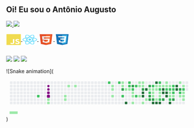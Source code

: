 ## Oi! Eu sou o Antônio Augusto
 <div>
  <a href="https://github.com/Toineto">
  <img height="180em" src="https://github-readme-stats.vercel.app/api?username=Toineto&show_icons=true&theme=dracula&include_all_commits=true&count_private=true"/>
  <img height="180em" src="https://github-readme-stats.vercel.app/api/top-langs/?username=Toineto&layout=compact&langs_count=7&theme=dracula"/>
</div>
<div style="display: inline_block"><br>
  <img align="center" alt="toin-Js" height="30" width="40" src="https://raw.githubusercontent.com/devicons/devicon/master/icons/javascript/javascript-plain.svg">
  <img align="center" alt="toin-React" height="30" width="40" src="https://raw.githubusercontent.com/devicons/devicon/master/icons/react/react-original.svg">
  <img align="center" alt="toin-HTML" height="30" width="40" src="https://raw.githubusercontent.com/devicons/devicon/master/icons/html5/html5-original.svg">
  <img align="center" alt="toin-CSS" height="30" width="40" src="https://raw.githubusercontent.com/devicons/devicon/master/icons/css3/css3-original.svg">
</div>
  
  ##
 
<div> 
  <a href="https://instagram.com/toin_neto23/" target="_blank"><img src="https://img.shields.io/badge/-Instagram-%23E4405F?style=for-the-badge&logo=instagram&logoColor=white" target="_blank"></a>
  <a href = "mailto:augusto.vilhena4@gmail.xom"><img src="https://img.shields.io/badge/-Gmail-%23333?style=for-the-badge&logo=gmail&logoColor=white" target="_blank"></a>
  <a href="https://www.linkedin.com/in/antonioaugustobn/" target="_blank"><img src="https://img.shields.io/badge/-LinkedIn-%230077B5?style=for-the-badge&logo=linkedin&logoColor=white" target="_blank"></a> 
 
  ![Snake animation](<svg viewBox="-16 -32 880 192" width="880" height="192" xmlns="http://www.w3.org/2000/svg"><style>@keyframes c0{1.99%{fill:var(--c1)}2.01%,to{fill:var(--ce)}}@keyframes c1{68.06%{fill:var(--c2)}68.08%,to{fill:var(--ce)}}@keyframes c2{3.54%{fill:var(--c1)}3.56%,to{fill:var(--ce)}}@keyframes c3{3.76%{fill:var(--c1)}3.78%,to{fill:var(--ce)}}@keyframes c4{3.98%{fill:var(--c1)}4%,to{fill:var(--ce)}}@keyframes c5{4.2%{fill:var(--c1)}4.22%,to{fill:var(--ce)}}@keyframes c6{4.42%{fill:var(--c1)}4.44%,to{fill:var(--ce)}}@keyframes c7{2.87%{fill:var(--c1)}2.89%,to{fill:var(--ce)}}@keyframes c8{5.98%{fill:var(--c1)}6%,to{fill:var(--ce)}}@keyframes c9{5.75%{fill:var(--c1)}5.77%,to{fill:var(--ce)}}@keyframes ca{6.86%{fill:var(--c1)}6.88%,to{fill:var(--ce)}}@keyframes cb{7.31%{fill:var(--c1)}7.33%,to{fill:var(--ce)}}@keyframes cc{58.53%{fill:var(--c2)}58.55%,to{fill:var(--ce)}}@keyframes cd{9.75%{fill:var(--c1)}9.77%,to{fill:var(--ce)}}@keyframes ce{9.97%{fill:var(--c1)}9.99%,to{fill:var(--ce)}}@keyframes cf{10.41%{fill:var(--c1)}10.43%,to{fill:var(--ce)}}@keyframes cg{57.86%{fill:var(--c2)}57.88%,to{fill:var(--ce)}}@keyframes ch{17.73%{fill:var(--c1)}17.75%,to{fill:var(--ce)}}@keyframes ci{17.95%{fill:var(--c1)}17.97%,to{fill:var(--ce)}}@keyframes cj{74.05%{fill:var(--c3)}74.07%,to{fill:var(--ce)}}@keyframes ck{60.3%{fill:var(--c2)}60.32%,to{fill:var(--ce)}}@keyframes cl{11.74%{fill:var(--c1)}11.76%,to{fill:var(--ce)}}@keyframes cm{90.68%{fill:var(--c4)}90.7%,to{fill:var(--ce)}}@keyframes cn{57.2%{fill:var(--c2)}57.22%,to{fill:var(--ce)}}@keyframes co{56.97%{fill:var(--c2)}56.99%,to{fill:var(--ce)}}@keyframes cp{11.96%{fill:var(--c1)}11.98%,to{fill:var(--ce)}}@keyframes cq{74.93%{fill:var(--c3)}74.95%,to{fill:var(--ce)}}@keyframes cr{56.53%{fill:var(--c2)}56.55%,to{fill:var(--ce)}}@keyframes cs{12.41%{fill:var(--c1)}12.43%,to{fill:var(--ce)}}@keyframes ct{12.63%{fill:var(--c1)}12.65%,to{fill:var(--ce)}}@keyframes cu{13.07%{fill:var(--c1)}13.09%,to{fill:var(--ce)}}@keyframes cv{56.09%{fill:var(--c2)}56.11%,to{fill:var(--ce)}}@keyframes cw{61.19%{fill:var(--c2)}61.21%,to{fill:var(--ce)}}@keyframes cx{16.18%{fill:var(--c1)}16.2%,to{fill:var(--ce)}}@keyframes cy{15.51%{fill:var(--c1)}15.53%,to{fill:var(--ce)}}@keyframes cz{14.85%{fill:var(--c1)}14.87%,to{fill:var(--ce)}}@keyframes c10{15.95%{fill:var(--c1)}15.97%,to{fill:var(--ce)}}@keyframes c11{15.73%{fill:var(--c1)}15.75%,to{fill:var(--ce)}}@keyframes c12{75.82%{fill:var(--c3)}75.84%,to{fill:var(--ce)}}@keyframes c13{85.8%{fill:var(--c4)}85.82%,to{fill:var(--ce)}}@keyframes c14{85.58%{fill:var(--c4)}85.6%,to{fill:var(--ce)}}@keyframes c15{13.74%{fill:var(--c1)}13.76%,to{fill:var(--ce)}}@keyframes c16{86.24%{fill:var(--c4)}86.26%,to{fill:var(--ce)}}@keyframes c17{14.18%{fill:var(--c1)}14.2%,to{fill:var(--ce)}}@keyframes c18{76.93%{fill:var(--c3)}76.95%,to{fill:var(--ce)}}@keyframes c19{42.56%{fill:var(--c1)}42.58%,to{fill:var(--ce)}}@keyframes c1a{42.78%{fill:var(--c2)}42.8%,to{fill:var(--ce)}}@keyframes c1b{77.6%{fill:var(--c3)}77.62%,to{fill:var(--ce)}}@keyframes c1c{77.82%{fill:var(--c3)}77.84%,to{fill:var(--ce)}}@keyframes c1d{43.45%{fill:var(--c2)}43.47%,to{fill:var(--ce)}}@keyframes c1e{29.04%{fill:var(--c1)}29.06%,to{fill:var(--ce)}}@keyframes c1f{29.26%{fill:var(--c1)}29.28%,to{fill:var(--ce)}}@keyframes c1g{30.37%{fill:var(--c1)}30.39%,to{fill:var(--ce)}}@keyframes c1h{78.04%{fill:var(--c3)}78.06%,to{fill:var(--ce)}}@keyframes c1i{84.47%{fill:var(--c4)}84.49%,to{fill:var(--ce)}}@keyframes c1j{87.35%{fill:var(--c4)}87.37%,to{fill:var(--ce)}}@keyframes c1k{28.59%{fill:var(--c1)}28.61%,to{fill:var(--ce)}}@keyframes c1l{28.81%{fill:var(--c1)}28.83%,to{fill:var(--ce)}}@keyframes c1m{41.01%{fill:var(--c1)}41.03%,to{fill:var(--ce)}}@keyframes c1n{84.25%{fill:var(--c4)}84.27%,to{fill:var(--ce)}}@keyframes c1o{44.11%{fill:var(--c2)}44.13%,to{fill:var(--ce)}}@keyframes c1p{28.37%{fill:var(--c1)}28.39%,to{fill:var(--ce)}}@keyframes c1q{46.77%{fill:var(--c2)}46.79%,to{fill:var(--ce)}}@keyframes c1r{29.7%{fill:var(--c1)}29.72%,to{fill:var(--ce)}}@keyframes c1s{29.92%{fill:var(--c1)}29.94%,to{fill:var(--ce)}}@keyframes c1t{41.23%{fill:var(--c2)}41.25%,to{fill:var(--ce)}}@keyframes c1u{84.03%{fill:var(--c4)}84.05%,to{fill:var(--ce)}}@keyframes c1v{28.15%{fill:var(--c1)}28.17%,to{fill:var(--ce)}}@keyframes c1w{82.03%{fill:var(--c4)}82.05%,to{fill:var(--ce)}}@keyframes c1x{82.25%{fill:var(--c4)}82.27%,to{fill:var(--ce)}}@keyframes c1y{78.7%{fill:var(--c3)}78.72%,to{fill:var(--ce)}}@keyframes c1z{21.5%{fill:var(--c1)}21.52%,to{fill:var(--ce)}}@keyframes c20{21.72%{fill:var(--c1)}21.74%,to{fill:var(--ce)}}@keyframes c21{45%{fill:var(--c2)}45.02%,to{fill:var(--ce)}}@keyframes c22{82.47%{fill:var(--c4)}82.49%,to{fill:var(--ce)}}@keyframes c23{82.7%{fill:var(--c4)}82.72%,to{fill:var(--ce)}}@keyframes c24{21.94%{fill:var(--c1)}21.96%,to{fill:var(--ce)}}@keyframes c25{45.22%{fill:var(--c2)}45.24%,to{fill:var(--ce)}}@keyframes c26{35.69%{fill:var(--c1)}35.71%,to{fill:var(--ce)}}@keyframes c27{35.47%{fill:var(--c1)}35.49%,to{fill:var(--ce)}}@keyframes c28{48.99%{fill:var(--c2)}49.01%,to{fill:var(--ce)}}@keyframes c29{83.36%{fill:var(--c4)}83.38%,to{fill:var(--ce)}}@keyframes c2a{45.67%{fill:var(--c2)}45.69%,to{fill:var(--ce)}}@keyframes c2b{45.44%{fill:var(--c2)}45.46%,to{fill:var(--ce)}}@keyframes c2c{35.91%{fill:var(--c2)}35.93%,to{fill:var(--ce)}}@keyframes c2d{35.24%{fill:var(--c1)}35.26%,to{fill:var(--ce)}}@keyframes c2e{79.37%{fill:var(--c3)}79.39%,to{fill:var(--ce)}}@keyframes c2f{80.92%{fill:var(--c4)}80.94%,to{fill:var(--ce)}}@keyframes c2g{80.7%{fill:var(--c4)}80.72%,to{fill:var(--ce)}}@keyframes c2h{22.83%{fill:var(--c1)}22.85%,to{fill:var(--ce)}}@keyframes c2i{80.48%{fill:var(--c3)}80.5%,to{fill:var(--ce)}}@keyframes c2j{51.43%{fill:var(--c2)}51.45%,to{fill:var(--ce)}}@keyframes c2k{24.6%{fill:var(--c1)}24.62%,to{fill:var(--ce)}}@keyframes c2l{23.27%{fill:var(--c1)}23.29%,to{fill:var(--ce)}}@keyframes c2m{51.87%{fill:var(--c2)}51.89%,to{fill:var(--ce)}}@keyframes c2n{24.16%{fill:var(--c1)}24.18%,to{fill:var(--ce)}}@keyframes c2o{24.38%{fill:var(--c1)}24.4%,to{fill:var(--ce)}}@keyframes c2p{25.05%{fill:var(--c1)}25.07%,to{fill:var(--ce)}}@keyframes u0{1.99%{transform:scale(0,1)}2.01%,2.87%{transform:scale(.02,1)}2.89%,3.54%{transform:scale(.04,1)}3.56%,3.76%{transform:scale(.06,1)}3.78%,3.98%{transform:scale(.08,1)}4%,4.2%{transform:scale(.1,1)}4.22%,4.42%{transform:scale(.12,1)}4.44%,5.75%{transform:scale(.14,1)}5.77%,5.98%{transform:scale(.16,1)}6%,6.86%{transform:scale(.18,1)}6.88%,7.31%{transform:scale(.2,1)}7.33%,9.75%{transform:scale(.22,1)}9.77%,9.97%{transform:scale(.24,1)}10.41%,9.99%{transform:scale(.27,1)}10.43%,11.74%{transform:scale(.29,1)}11.76%,11.96%{transform:scale(.31,1)}11.98%,12.41%{transform:scale(.33,1)}12.43%,12.63%{transform:scale(.35,1)}12.65%,13.07%{transform:scale(.37,1)}13.09%,13.74%{transform:scale(.39,1)}13.76%,14.18%{transform:scale(.41,1)}14.2%,14.85%{transform:scale(.43,1)}14.87%,15.51%{transform:scale(.45,1)}15.53%,15.73%{transform:scale(.47,1)}15.75%,15.95%{transform:scale(.49,1)}15.97%,16.18%{transform:scale(.51,1)}16.2%,17.73%{transform:scale(.53,1)}17.75%,17.95%{transform:scale(.55,1)}17.97%,21.5%{transform:scale(.57,1)}21.52%,21.72%{transform:scale(.59,1)}21.74%,21.94%{transform:scale(.61,1)}21.96%,22.83%{transform:scale(.63,1)}22.85%,23.27%{transform:scale(.65,1)}23.29%,24.16%{transform:scale(.67,1)}24.18%,24.38%{transform:scale(.69,1)}24.4%,24.6%{transform:scale(.71,1)}24.62%,25.05%{transform:scale(.73,1)}25.07%,28.15%{transform:scale(.76,1)}28.17%,28.37%{transform:scale(.78,1)}28.39%,28.59%{transform:scale(.8,1)}28.61%,28.81%{transform:scale(.82,1)}28.83%,29.04%{transform:scale(.84,1)}29.06%,29.26%{transform:scale(.86,1)}29.28%,29.7%{transform:scale(.88,1)}29.72%,29.92%{transform:scale(.9,1)}29.94%,30.37%{transform:scale(.92,1)}30.39%,35.24%{transform:scale(.94,1)}35.26%,35.47%{transform:scale(.96,1)}35.49%,35.69%{transform:scale(.98,1)}35.71%,to{transform:scale(1,1)}}@keyframes u1{35.91%{transform:scale(0,1)}35.93%,to{transform:scale(1,1)}}@keyframes u2{41.01%{transform:scale(0,1)}41.03%,to{transform:scale(1,1)}}@keyframes u3{41.23%{transform:scale(0,1)}41.25%,to{transform:scale(1,1)}}@keyframes u4{42.56%{transform:scale(0,1)}42.58%,to{transform:scale(1,1)}}@keyframes u5{42.78%{transform:scale(0,1)}42.8%,43.45%{transform:scale(.05,1)}43.47%,44.11%{transform:scale(.1,1)}44.13%,45%{transform:scale(.15,1)}45.02%,45.22%{transform:scale(.2,1)}45.24%,45.44%{transform:scale(.25,1)}45.46%,45.67%{transform:scale(.3,1)}45.69%,46.77%{transform:scale(.35,1)}46.79%,48.99%{transform:scale(.4,1)}49.01%,51.43%{transform:scale(.45,1)}51.45%,51.87%{transform:scale(.5,1)}51.89%,56.09%{transform:scale(.55,1)}56.11%,56.53%{transform:scale(.6,1)}56.55%,56.97%{transform:scale(.65,1)}56.99%,57.2%{transform:scale(.7,1)}57.22%,57.86%{transform:scale(.75,1)}57.88%,58.53%{transform:scale(.8,1)}58.55%,60.3%{transform:scale(.85,1)}60.32%,61.19%{transform:scale(.9,1)}61.21%,68.06%{transform:scale(.95,1)}68.08%,to{transform:scale(1,1)}}@keyframes u6{74.05%{transform:scale(0,1)}74.07%,74.93%{transform:scale(.1,1)}74.95%,75.82%{transform:scale(.2,1)}75.84%,76.93%{transform:scale(.3,1)}76.95%,77.6%{transform:scale(.4,1)}77.62%,77.82%{transform:scale(.5,1)}77.84%,78.04%{transform:scale(.6,1)}78.06%,78.7%{transform:scale(.7,1)}78.72%,79.37%{transform:scale(.8,1)}79.39%,80.48%{transform:scale(.9,1)}80.5%,to{transform:scale(1,1)}}@keyframes u7{80.7%{transform:scale(0,1)}80.72%,80.92%{transform:scale(.07,1)}80.94%,82.03%{transform:scale(.13,1)}82.05%,82.25%{transform:scale(.2,1)}82.27%,82.47%{transform:scale(.27,1)}82.49%,82.7%{transform:scale(.33,1)}82.72%,83.36%{transform:scale(.4,1)}83.38%,84.03%{transform:scale(.47,1)}84.05%,84.25%{transform:scale(.53,1)}84.27%,84.47%{transform:scale(.6,1)}84.49%,85.58%{transform:scale(.67,1)}85.6%,85.8%{transform:scale(.73,1)}85.82%,86.24%{transform:scale(.8,1)}86.26%,87.35%{transform:scale(.87,1)}87.37%,90.68%{transform:scale(.93,1)}90.7%,to{transform:scale(1,1)}}@keyframes s0{0%,99.78%{transform:translate(0,-16px)}.22%{transform:translate(0,0)}2.88%{transform:translate(192px,0)}3.1%{transform:translate(192px,16px)}3.33%{transform:translate(176px,16px)}4.43%{transform:translate(176px,96px)}5.54%{transform:translate(256px,96px)}5.99%{transform:translate(256px,64px)}6.21%{transform:translate(272px,64px)}6.87%{transform:translate(272px,16px)}9.76%{transform:translate(480px,16px)}10.42%{transform:translate(480px,64px)}10.86%{transform:translate(512px,64px)}11.09%,59.87%{transform:translate(512px,48px)}11.53%{transform:translate(544px,48px)}11.75%{transform:translate(544px,32px)}11.97%,56.76%{transform:translate(560px,32px)}12.2%{transform:translate(560px,48px)}12.42%{transform:translate(576px,48px)}13.08%{transform:translate(576px,96px)}13.97%{transform:translate(640px,96px)}14.19%{transform:translate(640px,80px)}14.63%{transform:translate(608px,80px)}15.52%,76.27%{transform:translate(608px,16px)}15.74%,75.61%{transform:translate(624px,16px)}15.96%{transform:translate(624px,0)}16.19%{transform:translate(608px,0)}16.41%{transform:translate(608px,-16px)}17.52%{transform:translate(528px,-16px)}17.96%{transform:translate(528px,16px)}18.18%{transform:translate(544px,16px)}18.63%{transform:translate(544px,-16px)}21.29%{transform:translate(736px,-16px)}21.73%,31.93%{transform:translate(736px,16px)}21.95%,39.25%,48.12%{transform:translate(752px,16px)}22.17%,39.02%{transform:translate(752px,0)}23.06%,38.14%{transform:translate(816px,0)}23.28%,37.92%{transform:translate(816px,16px)}23.5%,37.69%{transform:translate(832px,16px)}23.95%{transform:translate(832px,48px)}24.17%,51.66%{transform:translate(816px,48px)}24.39%{transform:translate(816px,64px)}24.61%{transform:translate(800px,64px)}24.83%,79.82%{transform:translate(800px,80px)}25.28%{transform:translate(832px,80px)}26.39%,33.48%{transform:translate(832px,0)}27.94%{transform:translate(720px,0)}28.16%,81.82%{transform:translate(720px,16px)}28.6%,31.26%,40.13%,47.23%{transform:translate(688px,16px)}28.82%,31.04%,47.01%,86.92%{transform:translate(688px,32px)}29.05%,30.82%,42.35%{transform:translate(672px,32px)}29.27%,43.02%{transform:translate(672px,48px)}29.71%{transform:translate(704px,48px)}29.93%,41.46%{transform:translate(704px,64px)}30.38%,41.91%,84.92%{transform:translate(672px,64px)}32.15%,44.57%{transform:translate(736px,0)}34.37%,37.03%{transform:translate(832px,64px)}35.48%,82.93%{transform:translate(752px,64px)}35.7%{transform:translate(752px,48px)}35.92%{transform:translate(768px,48px)}36.14%{transform:translate(768px,64px)}41.02%{transform:translate(688px,80px)}41.24%{transform:translate(704px,80px)}42.57%{transform:translate(656px,32px)}42.79%{transform:translate(656px,48px)}43.46%{transform:translate(672px,16px)}43.9%,46.56%{transform:translate(704px,16px)}44.12%{transform:translate(704px,0)}45.01%{transform:translate(736px,32px)}45.45%{transform:translate(768px,32px)}45.68%{transform:translate(768px,16px)}46.78%{transform:translate(704px,32px)}49%{transform:translate(752px,80px)}49.22%{transform:translate(736px,80px)}49.67%{transform:translate(736px,112px)}50.55%{transform:translate(800px,112px)}51.44%{transform:translate(800px,48px)}52.55%{transform:translate(816px,-16px)}55.65%{transform:translate(592px,-16px)}56.32%{transform:translate(592px,32px)}57.21%{transform:translate(560px,0)}58.54%{transform:translate(464px,0)}58.76%{transform:translate(464px,16px)}59.42%{transform:translate(512px,16px)}60.09%{transform:translate(528px,48px)}60.31%,73.61%{transform:translate(528px,64px)}61.2%{transform:translate(592px,64px)}61.42%{transform:translate(592px,48px)}67.85%,97.12%{transform:translate(128px,48px)}68.07%,96.9%{transform:translate(128px,64px)}74.06%{transform:translate(528px,32px)}74.72%{transform:translate(576px,32px)}74.94%{transform:translate(576px,16px)}75.83%{transform:translate(624px,32px)}76.05%{transform:translate(608px,32px)}76.94%{transform:translate(656px,16px)}77.83%{transform:translate(656px,80px)}80.49%{transform:translate(800px,32px)}80.71%{transform:translate(784px,32px)}80.93%{transform:translate(784px,16px)}82.26%{transform:translate(720px,48px)}82.48%{transform:translate(736px,48px)}82.71%{transform:translate(736px,64px)}83.37%{transform:translate(752px,96px)}84.48%{transform:translate(672px,96px)}85.59%{transform:translate(624px,64px)}85.81%{transform:translate(624px,48px)}86.03%{transform:translate(640px,48px)}86.25%{transform:translate(640px,32px)}87.36%{transform:translate(688px,0)}89.36%{transform:translate(544px,0)}90.69%{transform:translate(544px,96px)}96.01%{transform:translate(160px,96px)}96.45%{transform:translate(160px,64px)}97.34%{transform:translate(112px,48px)}97.56%{transform:translate(112px,32px)}98.23%{transform:translate(64px,32px)}98.89%{transform:translate(64px,-16px)}}@keyframes s1{0%,99.78%{transform:translate(16px,-16px)}.22%{transform:translate(0,-16px)}.44%{transform:translate(0,0)}3.1%{transform:translate(192px,0)}3.33%{transform:translate(192px,16px)}3.55%{transform:translate(176px,16px)}4.66%{transform:translate(176px,96px)}5.76%{transform:translate(256px,96px)}6.21%{transform:translate(256px,64px)}6.43%{transform:translate(272px,64px)}7.1%{transform:translate(272px,16px)}9.98%{transform:translate(480px,16px)}10.64%{transform:translate(480px,64px)}11.09%{transform:translate(512px,64px)}11.31%,60.09%{transform:translate(512px,48px)}11.75%{transform:translate(544px,48px)}11.97%{transform:translate(544px,32px)}12.2%,56.98%{transform:translate(560px,32px)}12.42%{transform:translate(560px,48px)}12.64%{transform:translate(576px,48px)}13.3%{transform:translate(576px,96px)}14.19%{transform:translate(640px,96px)}14.41%{transform:translate(640px,80px)}14.86%{transform:translate(608px,80px)}15.74%,76.5%{transform:translate(608px,16px)}15.96%,75.83%{transform:translate(624px,16px)}16.19%{transform:translate(624px,0)}16.41%{transform:translate(608px,0)}16.63%{transform:translate(608px,-16px)}17.74%{transform:translate(528px,-16px)}18.18%{transform:translate(528px,16px)}18.4%{transform:translate(544px,16px)}18.85%{transform:translate(544px,-16px)}21.51%{transform:translate(736px,-16px)}21.95%,32.15%{transform:translate(736px,16px)}22.17%,39.47%,48.34%{transform:translate(752px,16px)}22.39%,39.25%{transform:translate(752px,0)}23.28%,38.36%{transform:translate(816px,0)}23.5%,38.14%{transform:translate(816px,16px)}23.73%,37.92%{transform:translate(832px,16px)}24.17%{transform:translate(832px,48px)}24.39%,51.88%{transform:translate(816px,48px)}24.61%{transform:translate(816px,64px)}24.83%{transform:translate(800px,64px)}25.06%,80.04%{transform:translate(800px,80px)}25.5%{transform:translate(832px,80px)}26.61%,33.7%{transform:translate(832px,0)}28.16%{transform:translate(720px,0)}28.38%,82.04%{transform:translate(720px,16px)}28.82%,31.49%,40.35%,47.45%{transform:translate(688px,16px)}29.05%,31.26%,47.23%,87.14%{transform:translate(688px,32px)}29.27%,31.04%,42.57%{transform:translate(672px,32px)}29.49%,43.24%{transform:translate(672px,48px)}29.93%{transform:translate(704px,48px)}30.16%,41.69%{transform:translate(704px,64px)}30.6%,42.13%,85.14%{transform:translate(672px,64px)}32.37%,44.79%{transform:translate(736px,0)}34.59%,37.25%{transform:translate(832px,64px)}35.7%,83.15%{transform:translate(752px,64px)}35.92%{transform:translate(752px,48px)}36.14%{transform:translate(768px,48px)}36.36%{transform:translate(768px,64px)}41.24%{transform:translate(688px,80px)}41.46%{transform:translate(704px,80px)}42.79%{transform:translate(656px,32px)}43.02%{transform:translate(656px,48px)}43.68%{transform:translate(672px,16px)}44.12%,46.78%{transform:translate(704px,16px)}44.35%{transform:translate(704px,0)}45.23%{transform:translate(736px,32px)}45.68%{transform:translate(768px,32px)}45.9%{transform:translate(768px,16px)}47.01%{transform:translate(704px,32px)}49.22%{transform:translate(752px,80px)}49.45%{transform:translate(736px,80px)}49.89%{transform:translate(736px,112px)}50.78%{transform:translate(800px,112px)}51.66%{transform:translate(800px,48px)}52.77%{transform:translate(816px,-16px)}55.88%{transform:translate(592px,-16px)}56.54%{transform:translate(592px,32px)}57.43%{transform:translate(560px,0)}58.76%{transform:translate(464px,0)}58.98%{transform:translate(464px,16px)}59.65%{transform:translate(512px,16px)}60.31%{transform:translate(528px,48px)}60.53%,73.84%{transform:translate(528px,64px)}61.42%{transform:translate(592px,64px)}61.64%{transform:translate(592px,48px)}68.07%,97.34%{transform:translate(128px,48px)}68.29%,97.12%{transform:translate(128px,64px)}74.28%{transform:translate(528px,32px)}74.94%{transform:translate(576px,32px)}75.17%{transform:translate(576px,16px)}76.05%{transform:translate(624px,32px)}76.27%{transform:translate(608px,32px)}77.16%{transform:translate(656px,16px)}78.05%{transform:translate(656px,80px)}80.71%{transform:translate(800px,32px)}80.93%{transform:translate(784px,32px)}81.15%{transform:translate(784px,16px)}82.48%{transform:translate(720px,48px)}82.71%{transform:translate(736px,48px)}82.93%{transform:translate(736px,64px)}83.59%{transform:translate(752px,96px)}84.7%{transform:translate(672px,96px)}85.81%{transform:translate(624px,64px)}86.03%{transform:translate(624px,48px)}86.25%{transform:translate(640px,48px)}86.47%{transform:translate(640px,32px)}87.58%{transform:translate(688px,0)}89.58%{transform:translate(544px,0)}90.91%{transform:translate(544px,96px)}96.23%{transform:translate(160px,96px)}96.67%{transform:translate(160px,64px)}97.56%{transform:translate(112px,48px)}97.78%{transform:translate(112px,32px)}98.45%{transform:translate(64px,32px)}99.11%{transform:translate(64px,-16px)}}@keyframes s2{0%,99.78%{transform:translate(32px,-16px)}.44%{transform:translate(0,-16px)}.67%{transform:translate(0,0)}3.33%{transform:translate(192px,0)}3.55%{transform:translate(192px,16px)}3.77%{transform:translate(176px,16px)}4.88%{transform:translate(176px,96px)}5.99%{transform:translate(256px,96px)}6.43%{transform:translate(256px,64px)}6.65%{transform:translate(272px,64px)}7.32%{transform:translate(272px,16px)}10.2%{transform:translate(480px,16px)}10.86%{transform:translate(480px,64px)}11.31%{transform:translate(512px,64px)}11.53%,60.31%{transform:translate(512px,48px)}11.97%{transform:translate(544px,48px)}12.2%{transform:translate(544px,32px)}12.42%,57.21%{transform:translate(560px,32px)}12.64%{transform:translate(560px,48px)}12.86%{transform:translate(576px,48px)}13.53%{transform:translate(576px,96px)}14.41%{transform:translate(640px,96px)}14.63%{transform:translate(640px,80px)}15.08%{transform:translate(608px,80px)}15.96%,76.72%{transform:translate(608px,16px)}16.19%,76.05%{transform:translate(624px,16px)}16.41%{transform:translate(624px,0)}16.63%{transform:translate(608px,0)}16.85%{transform:translate(608px,-16px)}17.96%{transform:translate(528px,-16px)}18.4%{transform:translate(528px,16px)}18.63%{transform:translate(544px,16px)}19.07%{transform:translate(544px,-16px)}21.73%{transform:translate(736px,-16px)}22.17%,32.37%{transform:translate(736px,16px)}22.39%,39.69%,48.56%{transform:translate(752px,16px)}22.62%,39.47%{transform:translate(752px,0)}23.5%,38.58%{transform:translate(816px,0)}23.73%,38.36%{transform:translate(816px,16px)}23.95%,38.14%{transform:translate(832px,16px)}24.39%{transform:translate(832px,48px)}24.61%,52.11%{transform:translate(816px,48px)}24.83%{transform:translate(816px,64px)}25.06%{transform:translate(800px,64px)}25.28%,80.27%{transform:translate(800px,80px)}25.72%{transform:translate(832px,80px)}26.83%,33.92%{transform:translate(832px,0)}28.38%{transform:translate(720px,0)}28.6%,82.26%{transform:translate(720px,16px)}29.05%,31.71%,40.58%,47.67%{transform:translate(688px,16px)}29.27%,31.49%,47.45%,87.36%{transform:translate(688px,32px)}29.49%,31.26%,42.79%{transform:translate(672px,32px)}29.71%,43.46%{transform:translate(672px,48px)}30.16%{transform:translate(704px,48px)}30.38%,41.91%{transform:translate(704px,64px)}30.82%,42.35%,85.37%{transform:translate(672px,64px)}32.59%,45.01%{transform:translate(736px,0)}34.81%,37.47%{transform:translate(832px,64px)}35.92%,83.37%{transform:translate(752px,64px)}36.14%{transform:translate(752px,48px)}36.36%{transform:translate(768px,48px)}36.59%{transform:translate(768px,64px)}41.46%{transform:translate(688px,80px)}41.69%{transform:translate(704px,80px)}43.02%{transform:translate(656px,32px)}43.24%{transform:translate(656px,48px)}43.9%{transform:translate(672px,16px)}44.35%,47.01%{transform:translate(704px,16px)}44.57%{transform:translate(704px,0)}45.45%{transform:translate(736px,32px)}45.9%{transform:translate(768px,32px)}46.12%{transform:translate(768px,16px)}47.23%{transform:translate(704px,32px)}49.45%{transform:translate(752px,80px)}49.67%{transform:translate(736px,80px)}50.11%{transform:translate(736px,112px)}51%{transform:translate(800px,112px)}51.88%{transform:translate(800px,48px)}52.99%{transform:translate(816px,-16px)}56.1%{transform:translate(592px,-16px)}56.76%{transform:translate(592px,32px)}57.65%{transform:translate(560px,0)}58.98%{transform:translate(464px,0)}59.2%{transform:translate(464px,16px)}59.87%{transform:translate(512px,16px)}60.53%{transform:translate(528px,48px)}60.75%,74.06%{transform:translate(528px,64px)}61.64%{transform:translate(592px,64px)}61.86%{transform:translate(592px,48px)}68.29%,97.56%{transform:translate(128px,48px)}68.51%,97.34%{transform:translate(128px,64px)}74.5%{transform:translate(528px,32px)}75.17%{transform:translate(576px,32px)}75.39%{transform:translate(576px,16px)}76.27%{transform:translate(624px,32px)}76.5%{transform:translate(608px,32px)}77.38%{transform:translate(656px,16px)}78.27%{transform:translate(656px,80px)}80.93%{transform:translate(800px,32px)}81.15%{transform:translate(784px,32px)}81.37%{transform:translate(784px,16px)}82.71%{transform:translate(720px,48px)}82.93%{transform:translate(736px,48px)}83.15%{transform:translate(736px,64px)}83.81%{transform:translate(752px,96px)}84.92%{transform:translate(672px,96px)}86.03%{transform:translate(624px,64px)}86.25%{transform:translate(624px,48px)}86.47%{transform:translate(640px,48px)}86.7%{transform:translate(640px,32px)}87.8%{transform:translate(688px,0)}89.8%{transform:translate(544px,0)}91.13%{transform:translate(544px,96px)}96.45%{transform:translate(160px,96px)}96.9%{transform:translate(160px,64px)}97.78%{transform:translate(112px,48px)}98%{transform:translate(112px,32px)}98.67%{transform:translate(64px,32px)}99.33%{transform:translate(64px,-16px)}}@keyframes s3{0%,99.78%{transform:translate(48px,-16px)}.67%{transform:translate(0,-16px)}.89%{transform:translate(0,0)}3.55%{transform:translate(192px,0)}3.77%{transform:translate(192px,16px)}3.99%{transform:translate(176px,16px)}5.1%{transform:translate(176px,96px)}6.21%{transform:translate(256px,96px)}6.65%{transform:translate(256px,64px)}6.87%{transform:translate(272px,64px)}7.54%{transform:translate(272px,16px)}10.42%{transform:translate(480px,16px)}11.09%{transform:translate(480px,64px)}11.53%{transform:translate(512px,64px)}11.75%,60.53%{transform:translate(512px,48px)}12.2%{transform:translate(544px,48px)}12.42%{transform:translate(544px,32px)}12.64%,57.43%{transform:translate(560px,32px)}12.86%{transform:translate(560px,48px)}13.08%{transform:translate(576px,48px)}13.75%{transform:translate(576px,96px)}14.63%{transform:translate(640px,96px)}14.86%{transform:translate(640px,80px)}15.3%{transform:translate(608px,80px)}16.19%,76.94%{transform:translate(608px,16px)}16.41%,76.27%{transform:translate(624px,16px)}16.63%{transform:translate(624px,0)}16.85%{transform:translate(608px,0)}17.07%{transform:translate(608px,-16px)}18.18%{transform:translate(528px,-16px)}18.63%{transform:translate(528px,16px)}18.85%{transform:translate(544px,16px)}19.29%{transform:translate(544px,-16px)}21.95%{transform:translate(736px,-16px)}22.39%,32.59%{transform:translate(736px,16px)}22.62%,39.91%,48.78%{transform:translate(752px,16px)}22.84%,39.69%{transform:translate(752px,0)}23.73%,38.8%{transform:translate(816px,0)}23.95%,38.58%{transform:translate(816px,16px)}24.17%,38.36%{transform:translate(832px,16px)}24.61%{transform:translate(832px,48px)}24.83%,52.33%{transform:translate(816px,48px)}25.06%{transform:translate(816px,64px)}25.28%{transform:translate(800px,64px)}25.5%,80.49%{transform:translate(800px,80px)}25.94%{transform:translate(832px,80px)}27.05%,34.15%{transform:translate(832px,0)}28.6%{transform:translate(720px,0)}28.82%,82.48%{transform:translate(720px,16px)}29.27%,31.93%,40.8%,47.89%{transform:translate(688px,16px)}29.49%,31.71%,47.67%,87.58%{transform:translate(688px,32px)}29.71%,31.49%,43.02%{transform:translate(672px,32px)}29.93%,43.68%{transform:translate(672px,48px)}30.38%{transform:translate(704px,48px)}30.6%,42.13%{transform:translate(704px,64px)}31.04%,42.57%,85.59%{transform:translate(672px,64px)}32.82%,45.23%{transform:translate(736px,0)}35.03%,37.69%{transform:translate(832px,64px)}36.14%,83.59%{transform:translate(752px,64px)}36.36%{transform:translate(752px,48px)}36.59%{transform:translate(768px,48px)}36.81%{transform:translate(768px,64px)}41.69%{transform:translate(688px,80px)}41.91%{transform:translate(704px,80px)}43.24%{transform:translate(656px,32px)}43.46%{transform:translate(656px,48px)}44.12%{transform:translate(672px,16px)}44.57%,47.23%{transform:translate(704px,16px)}44.79%{transform:translate(704px,0)}45.68%{transform:translate(736px,32px)}46.12%{transform:translate(768px,32px)}46.34%{transform:translate(768px,16px)}47.45%{transform:translate(704px,32px)}49.67%{transform:translate(752px,80px)}49.89%{transform:translate(736px,80px)}50.33%{transform:translate(736px,112px)}51.22%{transform:translate(800px,112px)}52.11%{transform:translate(800px,48px)}53.22%{transform:translate(816px,-16px)}56.32%{transform:translate(592px,-16px)}56.98%{transform:translate(592px,32px)}57.87%{transform:translate(560px,0)}59.2%{transform:translate(464px,0)}59.42%{transform:translate(464px,16px)}60.09%{transform:translate(512px,16px)}60.75%{transform:translate(528px,48px)}60.98%,74.28%{transform:translate(528px,64px)}61.86%{transform:translate(592px,64px)}62.08%{transform:translate(592px,48px)}68.51%,97.78%{transform:translate(128px,48px)}68.74%,97.56%{transform:translate(128px,64px)}74.72%{transform:translate(528px,32px)}75.39%{transform:translate(576px,32px)}75.61%{transform:translate(576px,16px)}76.5%{transform:translate(624px,32px)}76.72%{transform:translate(608px,32px)}77.61%{transform:translate(656px,16px)}78.49%{transform:translate(656px,80px)}81.15%{transform:translate(800px,32px)}81.37%{transform:translate(784px,32px)}81.6%{transform:translate(784px,16px)}82.93%{transform:translate(720px,48px)}83.15%{transform:translate(736px,48px)}83.37%{transform:translate(736px,64px)}84.04%{transform:translate(752px,96px)}85.14%{transform:translate(672px,96px)}86.25%{transform:translate(624px,64px)}86.47%{transform:translate(624px,48px)}86.7%{transform:translate(640px,48px)}86.92%{transform:translate(640px,32px)}88.03%{transform:translate(688px,0)}90.02%{transform:translate(544px,0)}91.35%{transform:translate(544px,96px)}96.67%{transform:translate(160px,96px)}97.12%{transform:translate(160px,64px)}98%{transform:translate(112px,48px)}98.23%{transform:translate(112px,32px)}98.89%{transform:translate(64px,32px)}99.56%{transform:translate(64px,-16px)}}:root{--cb:#1b1f230a;--cs:purple;--ce:#ebedf0;--c0:#ebedf0;--c1:#9be9a8;--c2:#40c463;--c3:#30a14e;--c4:#216e39}@media (prefers-color-scheme:dark){:root{--cb:#1b1f230a;--cs:purple;--ce:#161b22;--c1:#01311f;--c2:#034525;--c3:#0f6d31;--c4:#00c647}}.c{shape-rendering:geometricPrecision;rx:2;ry:2;fill:var(--ce);stroke-width:1px;stroke:var(--cb);animation:none 45100ms linear infinite}.c.c0{fill:var(--c1);animation-name:c0}.c.c1{fill:var(--c2);animation-name:c1}.c.c2{fill:var(--c1);animation-name:c2}.c.c3,.c.c4,.c.c5{fill:var(--c1);animation-name:c3}.c.c4,.c.c5{animation-name:c4}.c.c5{animation-name:c5}.c.c6,.c.c7,.c.c8{fill:var(--c1);animation-name:c6}.c.c7,.c.c8{animation-name:c7}.c.c8{animation-name:c8}.c.c9,.c.ca,.c.cb{fill:var(--c1);animation-name:c9}.c.ca,.c.cb{animation-name:ca}.c.cb{animation-name:cb}.c.cc{fill:var(--c2);animation-name:cc}.c.cd,.c.ce,.c.cf{fill:var(--c1);animation-name:cd}.c.ce,.c.cf{animation-name:ce}.c.cf{animation-name:cf}.c.cg{fill:var(--c2);animation-name:cg}.c.ch,.c.ci{fill:var(--c1);animation-name:ch}.c.ci{animation-name:ci}.c.cj{fill:var(--c3);animation-name:cj}.c.ck{fill:var(--c2);animation-name:ck}.c.cl{fill:var(--c1);animation-name:cl}.c.cm{fill:var(--c4);animation-name:cm}.c.cn,.c.co{fill:var(--c2);animation-name:cn}.c.co{animation-name:co}.c.cp{fill:var(--c1);animation-name:cp}.c.cq{fill:var(--c3);animation-name:cq}.c.cr{fill:var(--c2);animation-name:cr}.c.cs,.c.ct,.c.cu{fill:var(--c1);animation-name:cs}.c.ct,.c.cu{animation-name:ct}.c.cu{animation-name:cu}.c.cv,.c.cw{fill:var(--c2);animation-name:cv}.c.cw{animation-name:cw}.c.cx,.c.cy{fill:var(--c1);animation-name:cx}.c.cy{animation-name:cy}.c.c10,.c.c11,.c.cz{fill:var(--c1);animation-name:cz}.c.c10,.c.c11{animation-name:c10}.c.c11{animation-name:c11}.c.c12{fill:var(--c3);animation-name:c12}.c.c13,.c.c14{fill:var(--c4);animation-name:c13}.c.c14{animation-name:c14}.c.c15{fill:var(--c1);animation-name:c15}.c.c16{fill:var(--c4);animation-name:c16}.c.c17{fill:var(--c1);animation-name:c17}.c.c18{fill:var(--c3);animation-name:c18}.c.c19{fill:var(--c1);animation-name:c19}.c.c1a{fill:var(--c2);animation-name:c1a}.c.c1b,.c.c1c{fill:var(--c3);animation-name:c1b}.c.c1c{animation-name:c1c}.c.c1d{fill:var(--c2);animation-name:c1d}.c.c1e,.c.c1f,.c.c1g{fill:var(--c1);animation-name:c1e}.c.c1f,.c.c1g{animation-name:c1f}.c.c1g{animation-name:c1g}.c.c1h{fill:var(--c3);animation-name:c1h}.c.c1i,.c.c1j{fill:var(--c4);animation-name:c1i}.c.c1j{animation-name:c1j}.c.c1k,.c.c1l,.c.c1m{fill:var(--c1);animation-name:c1k}.c.c1l,.c.c1m{animation-name:c1l}.c.c1m{animation-name:c1m}.c.c1n{fill:var(--c4);animation-name:c1n}.c.c1o{fill:var(--c2);animation-name:c1o}.c.c1p{fill:var(--c1);animation-name:c1p}.c.c1q{fill:var(--c2);animation-name:c1q}.c.c1r,.c.c1s{fill:var(--c1);animation-name:c1r}.c.c1s{animation-name:c1s}.c.c1t{fill:var(--c2);animation-name:c1t}.c.c1u{fill:var(--c4);animation-name:c1u}.c.c1v{fill:var(--c1);animation-name:c1v}.c.c1w,.c.c1x{fill:var(--c4);animation-name:c1w}.c.c1x{animation-name:c1x}.c.c1y{fill:var(--c3);animation-name:c1y}.c.c1z,.c.c20{fill:var(--c1);animation-name:c1z}.c.c20{animation-name:c20}.c.c21{fill:var(--c2);animation-name:c21}.c.c22,.c.c23{fill:var(--c4);animation-name:c22}.c.c23{animation-name:c23}.c.c24{fill:var(--c1);animation-name:c24}.c.c25{fill:var(--c2);animation-name:c25}.c.c26,.c.c27{fill:var(--c1);animation-name:c26}.c.c27{animation-name:c27}.c.c28{fill:var(--c2);animation-name:c28}.c.c29{fill:var(--c4);animation-name:c29}.c.c2a,.c.c2b,.c.c2c{fill:var(--c2);animation-name:c2a}.c.c2b,.c.c2c{animation-name:c2b}.c.c2c{animation-name:c2c}.c.c2d{fill:var(--c1);animation-name:c2d}.c.c2e{fill:var(--c3);animation-name:c2e}.c.c2f,.c.c2g{fill:var(--c4);animation-name:c2f}.c.c2g{animation-name:c2g}.c.c2h{fill:var(--c1);animation-name:c2h}.c.c2i{fill:var(--c3);animation-name:c2i}.c.c2j{fill:var(--c2);animation-name:c2j}.c.c2k,.c.c2l{fill:var(--c1);animation-name:c2k}.c.c2l{animation-name:c2l}.c.c2m{fill:var(--c2);animation-name:c2m}.c.c2n,.c.c2o,.c.c2p{fill:var(--c1);animation-name:c2n}.c.c2o,.c.c2p{animation-name:c2o}.c.c2p{animation-name:c2p}.s,.u{animation:none linear 45100ms infinite}.u,.u.u0{transform-origin:0 0}.u{transform:scale(0,1)}.u.u0{fill:var(--c1);animation-name:u0}.u.u1{fill:var(--c2);animation-name:u1;transform-origin:424px 0}.u.u2{fill:var(--c1);animation-name:u2;transform-origin:432.7px 0}.u.u3{fill:var(--c2);animation-name:u3;transform-origin:441.3px 0}.u.u4{fill:var(--c1);animation-name:u4;transform-origin:450px 0}.u.u5{fill:var(--c2);animation-name:u5;transform-origin:458.6px 0}.u.u6{fill:var(--c3);animation-name:u6;transform-origin:631.7px 0}.u.u7{fill:var(--c4);animation-name:u7;transform-origin:718.2px 0}.s{shape-rendering:geometricPrecision;fill:var(--cs)}.s.s0{transform:translate(0,-16px);animation-name:s0}.s.s1{transform:translate(16px,-16px);animation-name:s1}.s.s2{transform:translate(32px,-16px);animation-name:s2}.s.s3{transform:translate(48px,-16px);animation-name:s3}</style><rect class="c" x="2" y="2" width="12" height="12"/><rect class="c" x="2" y="18" width="12" height="12"/><rect class="c" x="2" y="34" width="12" height="12"/><rect class="c" x="2" y="50" width="12" height="12"/><rect class="c" x="2" y="66" width="12" height="12"/><rect class="c" x="2" y="82" width="12" height="12"/><rect class="c" x="2" y="98" width="12" height="12"/><rect class="c" x="18" y="2" width="12" height="12"/><rect class="c" x="18" y="18" width="12" height="12"/><rect class="c" x="18" y="34" width="12" height="12"/><rect class="c" x="18" y="50" width="12" height="12"/><rect class="c" x="18" y="66" width="12" height="12"/><rect class="c" x="18" y="82" width="12" height="12"/><rect class="c" x="18" y="98" width="12" height="12"/><rect class="c" x="34" y="2" width="12" height="12"/><rect class="c" x="34" y="18" width="12" height="12"/><rect class="c" x="34" y="34" width="12" height="12"/><rect class="c" x="34" y="50" width="12" height="12"/><rect class="c" x="34" y="66" width="12" height="12"/><rect class="c" x="34" y="82" width="12" height="12"/><rect class="c" x="34" y="98" width="12" height="12"/><rect class="c" x="50" y="2" width="12" height="12"/><rect class="c" x="50" y="18" width="12" height="12"/><rect class="c" x="50" y="34" width="12" height="12"/><rect class="c" x="50" y="50" width="12" height="12"/><rect class="c" x="50" y="66" width="12" height="12"/><rect class="c" x="50" y="82" width="12" height="12"/><rect class="c" x="50" y="98" width="12" height="12"/><rect class="c" x="66" y="2" width="12" height="12"/><rect class="c" x="66" y="18" width="12" height="12"/><rect class="c" x="66" y="34" width="12" height="12"/><rect class="c" x="66" y="50" width="12" height="12"/><rect class="c" x="66" y="66" width="12" height="12"/><rect class="c" x="66" y="82" width="12" height="12"/><rect class="c" x="66" y="98" width="12" height="12"/><rect class="c" x="82" y="2" width="12" height="12"/><rect class="c" x="82" y="18" width="12" height="12"/><rect class="c" x="82" y="34" width="12" height="12"/><rect class="c" x="82" y="50" width="12" height="12"/><rect class="c" x="82" y="66" width="12" height="12"/><rect class="c" x="82" y="82" width="12" height="12"/><rect class="c" x="82" y="98" width="12" height="12"/><rect class="c" x="98" y="2" width="12" height="12"/><rect class="c" x="98" y="18" width="12" height="12"/><rect class="c" x="98" y="34" width="12" height="12"/><rect class="c" x="98" y="50" width="12" height="12"/><rect class="c" x="98" y="66" width="12" height="12"/><rect class="c" x="98" y="82" width="12" height="12"/><rect class="c" x="98" y="98" width="12" height="12"/><rect class="c" x="114" y="2" width="12" height="12"/><rect class="c" x="114" y="18" width="12" height="12"/><rect class="c" x="114" y="34" width="12" height="12"/><rect class="c" x="114" y="50" width="12" height="12"/><rect class="c" x="114" y="66" width="12" height="12"/><rect class="c" x="114" y="82" width="12" height="12"/><rect class="c" x="114" y="98" width="12" height="12"/><rect class="c c0" x="130" y="2" width="12" height="12"/><rect class="c" x="130" y="18" width="12" height="12"/><rect class="c" x="130" y="34" width="12" height="12"/><rect class="c" x="130" y="50" width="12" height="12"/><rect class="c c1" x="130" y="66" width="12" height="12"/><rect class="c" x="130" y="82" width="12" height="12"/><rect class="c" x="130" y="98" width="12" height="12"/><rect class="c" x="146" y="2" width="12" height="12"/><rect class="c" x="146" y="18" width="12" height="12"/><rect class="c" x="146" y="34" width="12" height="12"/><rect class="c" x="146" y="50" width="12" height="12"/><rect class="c" x="146" y="66" width="12" height="12"/><rect class="c" x="146" y="82" width="12" height="12"/><rect class="c" x="146" y="98" width="12" height="12"/><rect class="c" x="162" y="2" width="12" height="12"/><rect class="c" x="162" y="18" width="12" height="12"/><rect class="c" x="162" y="34" width="12" height="12"/><rect class="c" x="162" y="50" width="12" height="12"/><rect class="c" x="162" y="66" width="12" height="12"/><rect class="c" x="162" y="82" width="12" height="12"/><rect class="c" x="162" y="98" width="12" height="12"/><rect class="c" x="178" y="2" width="12" height="12"/><rect class="c" x="178" y="18" width="12" height="12"/><rect class="c c2" x="178" y="34" width="12" height="12"/><rect class="c c3" x="178" y="50" width="12" height="12"/><rect class="c c4" x="178" y="66" width="12" height="12"/><rect class="c c5" x="178" y="82" width="12" height="12"/><rect class="c c6" x="178" y="98" width="12" height="12"/><rect class="c c7" x="194" y="2" width="12" height="12"/><rect class="c" x="194" y="18" width="12" height="12"/><rect class="c" x="194" y="34" width="12" height="12"/><rect class="c" x="194" y="50" width="12" height="12"/><rect class="c" x="194" y="66" width="12" height="12"/><rect class="c" x="194" y="82" width="12" height="12"/><rect class="c" x="194" y="98" width="12" height="12"/><rect class="c" x="210" y="2" width="12" height="12"/><rect class="c" x="210" y="18" width="12" height="12"/><rect class="c" x="210" y="34" width="12" height="12"/><rect class="c" x="210" y="50" width="12" height="12"/><rect class="c" x="210" y="66" width="12" height="12"/><rect class="c" x="210" y="82" width="12" height="12"/><rect class="c" x="210" y="98" width="12" height="12"/><rect class="c" x="226" y="2" width="12" height="12"/><rect class="c" x="226" y="18" width="12" height="12"/><rect class="c" x="226" y="34" width="12" height="12"/><rect class="c" x="226" y="50" width="12" height="12"/><rect class="c" x="226" y="66" width="12" height="12"/><rect class="c" x="226" y="82" width="12" height="12"/><rect class="c" x="226" y="98" width="12" height="12"/><rect class="c" x="242" y="2" width="12" height="12"/><rect class="c" x="242" y="18" width="12" height="12"/><rect class="c" x="242" y="34" width="12" height="12"/><rect class="c" x="242" y="50" width="12" height="12"/><rect class="c" x="242" y="66" width="12" height="12"/><rect class="c" x="242" y="82" width="12" height="12"/><rect class="c" x="242" y="98" width="12" height="12"/><rect class="c" x="258" y="2" width="12" height="12"/><rect class="c" x="258" y="18" width="12" height="12"/><rect class="c" x="258" y="34" width="12" height="12"/><rect class="c" x="258" y="50" width="12" height="12"/><rect class="c c8" x="258" y="66" width="12" height="12"/><rect class="c c9" x="258" y="82" width="12" height="12"/><rect class="c" x="258" y="98" width="12" height="12"/><rect class="c" x="274" y="2" width="12" height="12"/><rect class="c ca" x="274" y="18" width="12" height="12"/><rect class="c" x="274" y="34" width="12" height="12"/><rect class="c" x="274" y="50" width="12" height="12"/><rect class="c" x="274" y="66" width="12" height="12"/><rect class="c" x="274" y="82" width="12" height="12"/><rect class="c" x="274" y="98" width="12" height="12"/><rect class="c" x="290" y="2" width="12" height="12"/><rect class="c" x="290" y="18" width="12" height="12"/><rect class="c" x="290" y="34" width="12" height="12"/><rect class="c" x="290" y="50" width="12" height="12"/><rect class="c" x="290" y="66" width="12" height="12"/><rect class="c" x="290" y="82" width="12" height="12"/><rect class="c" x="290" y="98" width="12" height="12"/><rect class="c" x="306" y="2" width="12" height="12"/><rect class="c cb" x="306" y="18" width="12" height="12"/><rect class="c" x="306" y="34" width="12" height="12"/><rect class="c" x="306" y="50" width="12" height="12"/><rect class="c" x="306" y="66" width="12" height="12"/><rect class="c" x="306" y="82" width="12" height="12"/><rect class="c" x="306" y="98" width="12" height="12"/><rect class="c" x="322" y="2" width="12" height="12"/><rect class="c" x="322" y="18" width="12" height="12"/><rect class="c" x="322" y="34" width="12" height="12"/><rect class="c" x="322" y="50" width="12" height="12"/><rect class="c" x="322" y="66" width="12" height="12"/><rect class="c" x="322" y="82" width="12" height="12"/><rect class="c" x="322" y="98" width="12" height="12"/><rect class="c" x="338" y="2" width="12" height="12"/><rect class="c" x="338" y="18" width="12" height="12"/><rect class="c" x="338" y="34" width="12" height="12"/><rect class="c" x="338" y="50" width="12" height="12"/><rect class="c" x="338" y="66" width="12" height="12"/><rect class="c" x="338" y="82" width="12" height="12"/><rect class="c" x="338" y="98" width="12" height="12"/><rect class="c" x="354" y="2" width="12" height="12"/><rect class="c" x="354" y="18" width="12" height="12"/><rect class="c" x="354" y="34" width="12" height="12"/><rect class="c" x="354" y="50" width="12" height="12"/><rect class="c" x="354" y="66" width="12" height="12"/><rect class="c" x="354" y="82" width="12" height="12"/><rect class="c" x="354" y="98" width="12" height="12"/><rect class="c" x="370" y="2" width="12" height="12"/><rect class="c" x="370" y="18" width="12" height="12"/><rect class="c" x="370" y="34" width="12" height="12"/><rect class="c" x="370" y="50" width="12" height="12"/><rect class="c" x="370" y="66" width="12" height="12"/><rect class="c" x="370" y="82" width="12" height="12"/><rect class="c" x="370" y="98" width="12" height="12"/><rect class="c" x="386" y="2" width="12" height="12"/><rect class="c" x="386" y="18" width="12" height="12"/><rect class="c" x="386" y="34" width="12" height="12"/><rect class="c" x="386" y="50" width="12" height="12"/><rect class="c" x="386" y="66" width="12" height="12"/><rect class="c" x="386" y="82" width="12" height="12"/><rect class="c" x="386" y="98" width="12" height="12"/><rect class="c" x="402" y="2" width="12" height="12"/><rect class="c" x="402" y="18" width="12" height="12"/><rect class="c" x="402" y="34" width="12" height="12"/><rect class="c" x="402" y="50" width="12" height="12"/><rect class="c" x="402" y="66" width="12" height="12"/><rect class="c" x="402" y="82" width="12" height="12"/><rect class="c" x="402" y="98" width="12" height="12"/><rect class="c" x="418" y="2" width="12" height="12"/><rect class="c" x="418" y="18" width="12" height="12"/><rect class="c" x="418" y="34" width="12" height="12"/><rect class="c" x="418" y="50" width="12" height="12"/><rect class="c" x="418" y="66" width="12" height="12"/><rect class="c" x="418" y="82" width="12" height="12"/><rect class="c" x="418" y="98" width="12" height="12"/><rect class="c" x="434" y="2" width="12" height="12"/><rect class="c" x="434" y="18" width="12" height="12"/><rect class="c" x="434" y="34" width="12" height="12"/><rect class="c" x="434" y="50" width="12" height="12"/><rect class="c" x="434" y="66" width="12" height="12"/><rect class="c" x="434" y="82" width="12" height="12"/><rect class="c" x="434" y="98" width="12" height="12"/><rect class="c" x="450" y="2" width="12" height="12"/><rect class="c" x="450" y="18" width="12" height="12"/><rect class="c" x="450" y="34" width="12" height="12"/><rect class="c" x="450" y="50" width="12" height="12"/><rect class="c" x="450" y="66" width="12" height="12"/><rect class="c" x="450" y="82" width="12" height="12"/><rect class="c" x="450" y="98" width="12" height="12"/><rect class="c cc" x="466" y="2" width="12" height="12"/><rect class="c" x="466" y="18" width="12" height="12"/><rect class="c" x="466" y="34" width="12" height="12"/><rect class="c" x="466" y="50" width="12" height="12"/><rect class="c" x="466" y="66" width="12" height="12"/><rect class="c" x="466" y="82" width="12" height="12"/><rect class="c" x="466" y="98" width="12" height="12"/><rect class="c" x="482" y="2" width="12" height="12"/><rect class="c cd" x="482" y="18" width="12" height="12"/><rect class="c ce" x="482" y="34" width="12" height="12"/><rect class="c" x="482" y="50" width="12" height="12"/><rect class="c cf" x="482" y="66" width="12" height="12"/><rect class="c" x="482" y="82" width="12" height="12"/><rect class="c" x="482" y="98" width="12" height="12"/><rect class="c" x="498" y="2" width="12" height="12"/><rect class="c" x="498" y="18" width="12" height="12"/><rect class="c" x="498" y="34" width="12" height="12"/><rect class="c" x="498" y="50" width="12" height="12"/><rect class="c" x="498" y="66" width="12" height="12"/><rect class="c" x="498" y="82" width="12" height="12"/><rect class="c" x="498" y="98" width="12" height="12"/><rect class="c cg" x="514" y="2" width="12" height="12"/><rect class="c" x="514" y="18" width="12" height="12"/><rect class="c" x="514" y="34" width="12" height="12"/><rect class="c" x="514" y="50" width="12" height="12"/><rect class="c" x="514" y="66" width="12" height="12"/><rect class="c" x="514" y="82" width="12" height="12"/><rect class="c" x="514" y="98" width="12" height="12"/><rect class="c ch" x="530" y="2" width="12" height="12"/><rect class="c ci" x="530" y="18" width="12" height="12"/><rect class="c cj" x="530" y="34" width="12" height="12"/><rect class="c" x="530" y="50" width="12" height="12"/><rect class="c ck" x="530" y="66" width="12" height="12"/><rect class="c" x="530" y="82" width="12" height="12"/><rect class="c" x="530" y="98" width="12" height="12"/><rect class="c" x="546" y="2" width="12" height="12"/><rect class="c" x="546" y="18" width="12" height="12"/><rect class="c cl" x="546" y="34" width="12" height="12"/><rect class="c" x="546" y="50" width="12" height="12"/><rect class="c" x="546" y="66" width="12" height="12"/><rect class="c" x="546" y="82" width="12" height="12"/><rect class="c cm" x="546" y="98" width="12" height="12"/><rect class="c cn" x="562" y="2" width="12" height="12"/><rect class="c co" x="562" y="18" width="12" height="12"/><rect class="c cp" x="562" y="34" width="12" height="12"/><rect class="c" x="562" y="50" width="12" height="12"/><rect class="c" x="562" y="66" width="12" height="12"/><rect class="c" x="562" y="82" width="12" height="12"/><rect class="c" x="562" y="98" width="12" height="12"/><rect class="c" x="578" y="2" width="12" height="12"/><rect class="c cq" x="578" y="18" width="12" height="12"/><rect class="c cr" x="578" y="34" width="12" height="12"/><rect class="c cs" x="578" y="50" width="12" height="12"/><rect class="c ct" x="578" y="66" width="12" height="12"/><rect class="c" x="578" y="82" width="12" height="12"/><rect class="c cu" x="578" y="98" width="12" height="12"/><rect class="c" x="594" y="2" width="12" height="12"/><rect class="c cv" x="594" y="18" width="12" height="12"/><rect class="c" x="594" y="34" width="12" height="12"/><rect class="c" x="594" y="50" width="12" height="12"/><rect class="c cw" x="594" y="66" width="12" height="12"/><rect class="c" x="594" y="82" width="12" height="12"/><rect class="c" x="594" y="98" width="12" height="12"/><rect class="c cx" x="610" y="2" width="12" height="12"/><rect class="c cy" x="610" y="18" width="12" height="12"/><rect class="c" x="610" y="34" width="12" height="12"/><rect class="c" x="610" y="50" width="12" height="12"/><rect class="c cz" x="610" y="66" width="12" height="12"/><rect class="c" x="610" y="82" width="12" height="12"/><rect class="c" x="610" y="98" width="12" height="12"/><rect class="c c10" x="626" y="2" width="12" height="12"/><rect class="c c11" x="626" y="18" width="12" height="12"/><rect class="c c12" x="626" y="34" width="12" height="12"/><rect class="c c13" x="626" y="50" width="12" height="12"/><rect class="c c14" x="626" y="66" width="12" height="12"/><rect class="c" x="626" y="82" width="12" height="12"/><rect class="c c15" x="626" y="98" width="12" height="12"/><rect class="c" x="642" y="2" width="12" height="12"/><rect class="c" x="642" y="18" width="12" height="12"/><rect class="c c16" x="642" y="34" width="12" height="12"/><rect class="c" x="642" y="50" width="12" height="12"/><rect class="c" x="642" y="66" width="12" height="12"/><rect class="c c17" x="642" y="82" width="12" height="12"/><rect class="c" x="642" y="98" width="12" height="12"/><rect class="c" x="658" y="2" width="12" height="12"/><rect class="c c18" x="658" y="18" width="12" height="12"/><rect class="c c19" x="658" y="34" width="12" height="12"/><rect class="c c1a" x="658" y="50" width="12" height="12"/><rect class="c c1b" x="658" y="66" width="12" height="12"/><rect class="c c1c" x="658" y="82" width="12" height="12"/><rect class="c" x="658" y="98" width="12" height="12"/><rect class="c" x="674" y="2" width="12" height="12"/><rect class="c c1d" x="674" y="18" width="12" height="12"/><rect class="c c1e" x="674" y="34" width="12" height="12"/><rect class="c c1f" x="674" y="50" width="12" height="12"/><rect class="c c1g" x="674" y="66" width="12" height="12"/><rect class="c c1h" x="674" y="82" width="12" height="12"/><rect class="c c1i" x="674" y="98" width="12" height="12"/><rect class="c c1j" x="690" y="2" width="12" height="12"/><rect class="c c1k" x="690" y="18" width="12" height="12"/><rect class="c c1l" x="690" y="34" width="12" height="12"/><rect class="c" x="690" y="50" width="12" height="12"/><rect class="c" x="690" y="66" width="12" height="12"/><rect class="c c1m" x="690" y="82" width="12" height="12"/><rect class="c c1n" x="690" y="98" width="12" height="12"/><rect class="c c1o" x="706" y="2" width="12" height="12"/><rect class="c c1p" x="706" y="18" width="12" height="12"/><rect class="c c1q" x="706" y="34" width="12" height="12"/><rect class="c c1r" x="706" y="50" width="12" height="12"/><rect class="c c1s" x="706" y="66" width="12" height="12"/><rect class="c c1t" x="706" y="82" width="12" height="12"/><rect class="c c1u" x="706" y="98" width="12" height="12"/><rect class="c" x="722" y="2" width="12" height="12"/><rect class="c c1v" x="722" y="18" width="12" height="12"/><rect class="c c1w" x="722" y="34" width="12" height="12"/><rect class="c c1x" x="722" y="50" width="12" height="12"/><rect class="c" x="722" y="66" width="12" height="12"/><rect class="c c1y" x="722" y="82" width="12" height="12"/><rect class="c" x="722" y="98" width="12" height="12"/><rect class="c c1z" x="738" y="2" width="12" height="12"/><rect class="c c20" x="738" y="18" width="12" height="12"/><rect class="c c21" x="738" y="34" width="12" height="12"/><rect class="c c22" x="738" y="50" width="12" height="12"/><rect class="c c23" x="738" y="66" width="12" height="12"/><rect class="c" x="738" y="82" width="12" height="12"/><rect class="c" x="738" y="98" width="12" height="12"/><rect class="c" x="754" y="2" width="12" height="12"/><rect class="c c24" x="754" y="18" width="12" height="12"/><rect class="c c25" x="754" y="34" width="12" height="12"/><rect class="c c26" x="754" y="50" width="12" height="12"/><rect class="c c27" x="754" y="66" width="12" height="12"/><rect class="c c28" x="754" y="82" width="12" height="12"/><rect class="c c29" x="754" y="98" width="12" height="12"/><rect class="c" x="770" y="2" width="12" height="12"/><rect class="c c2a" x="770" y="18" width="12" height="12"/><rect class="c c2b" x="770" y="34" width="12" height="12"/><rect class="c c2c" x="770" y="50" width="12" height="12"/><rect class="c c2d" x="770" y="66" width="12" height="12"/><rect class="c c2e" x="770" y="82" width="12" height="12"/><rect class="c" x="770" y="98" width="12" height="12"/><rect class="c" x="786" y="2" width="12" height="12"/><rect class="c c2f" x="786" y="18" width="12" height="12"/><rect class="c c2g" x="786" y="34" width="12" height="12"/><rect class="c" x="786" y="50" width="12" height="12"/><rect class="c" x="786" y="66" width="12" height="12"/><rect class="c" x="786" y="82" width="12" height="12"/><rect class="c" x="786" y="98" width="12" height="12"/><rect class="c c2h" x="802" y="2" width="12" height="12"/><rect class="c" x="802" y="18" width="12" height="12"/><rect class="c c2i" x="802" y="34" width="12" height="12"/><rect class="c c2j" x="802" y="50" width="12" height="12"/><rect class="c c2k" x="802" y="66" width="12" height="12"/><rect class="c" x="802" y="82" width="12" height="12"/><rect class="c" x="802" y="98" width="12" height="12"/><rect class="c" x="818" y="2" width="12" height="12"/><rect class="c c2l" x="818" y="18" width="12" height="12"/><rect class="c c2m" x="818" y="34" width="12" height="12"/><rect class="c c2n" x="818" y="50" width="12" height="12"/><rect class="c c2o" x="818" y="66" width="12" height="12"/><rect class="c c2p" x="818" y="82" width="12" height="12"/><rect class="c" x="818" y="98" width="12" height="12"/><rect class="c" x="834" y="2" width="12" height="12"/><rect class="c" x="834" y="18" width="12" height="12"/><rect class="c" x="834" y="34" width="12" height="12"/><rect class="u u0" height="12" width="424.6" x="0.0" y="144"/><rect class="u u1" height="12" width="9.3" x="424.0" y="144"/><rect class="u u2" height="12" width="9.3" x="432.7" y="144"/><rect class="u u3" height="12" width="9.3" x="441.3" y="144"/><rect class="u u4" height="12" width="9.3" x="450.0" y="144"/><rect class="u u5" height="12" width="173.7" x="458.6" y="144"/><rect class="u u6" height="12" width="87.1" x="631.7" y="144"/><rect class="u u7" height="12" width="130.4" x="718.2" y="144"/><rect class="s s0" x="0.8" y="0.8" width="14.4" height="14.4" rx="4.5" ry="4.5"/><rect class="s s1" x="1.8" y="1.8" width="12.3" height="12.3" rx="4.1" ry="4.1"/><rect class="s s2" x="2.6" y="2.6" width="10.8" height="10.8" rx="3.6" ry="3.6"/><rect class="s s3" x="3.0" y="3.0" width="9.9" height="9.9" rx="3.3" ry="3.3"/></svg>)
 
</div>

<!---
Toineto/Toineto is a ✨ special ✨ repository because its `README.md` (this file) appears on your GitHub profile.
You can click the Preview link to take a look at your changes.
--->
